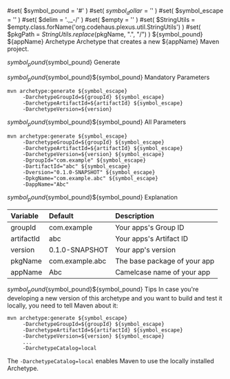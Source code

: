 #set( $symbol_pound = '#' )
#set( $symbol_dollar = '$' )
#set( $symbol_escape = '\' )
#set( $delim = '.,_-/' )
#set( $empty = '' )
#set( $StringUtils = $empty.class.forName('org.codehaus.plexus.util.StringUtils') )
#set( $pkgPath = $StringUtils.replace($pkgName, ".", "/") )
${symbol_pound} ${appName} Archetype
Archetype that creates a new ${appName} Maven project.

${symbol_pound}${symbol_pound} Generate

${symbol_pound}${symbol_pound}${symbol_pound} Mandatory Parameters
```
mvn archetype:generate ${symbol_escape}
     -DarchetypeGroupId=${groupId} ${symbol_escape}
     -DarchetypeArtifactId=${artifactId} ${symbol_escape}
     -DarchetypeVersion=${version}
```

${symbol_pound}${symbol_pound}${symbol_pound} All Parameters
```
mvn archetype:generate ${symbol_escape}
     -DarchetypeGroupId=${groupId} ${symbol_escape}
     -DarchetypeArtifactId=${artifactId} ${symbol_escape}
     -DarchetypeVersion=${version} ${symbol_escape}
     -DgroupId="com.example" ${symbol_escape}
     -DartifactId="abc" ${symbol_escape}
     -Dversion="0.1.0-SNAPSHOT" ${symbol_escape}
     -DpkgName="com.example.abc" ${symbol_escape}
     -DappName="Abc"
```

${symbol_pound}${symbol_pound}${symbol_pound} Explanation

| Variable     | Default                    | Description                  |
|:-------------|:---------------------------|:-----------------------------|
| groupId      | com.example                | Your apps's Group ID         |
| artifactId   | abc                        | Your apps's Artifact ID      |
| version      | 0.1.0-SNAPSHOT             | Your app's version           |
| pkgName      | com.example.abc            | The base package of your app |
| appName      | Abc                        | Camelcase name of your app   |

${symbol_pound}${symbol_pound}${symbol_pound} Tips
In case you're developing a new version of this archetype and you want to build and test it locally, you need to tell Maven about it:
```
mvn archetype:generate ${symbol_escape}
     -DarchetypeGroupId=${groupId} ${symbol_escape}
     -DarchetypeArtifactId=${artifactId} ${symbol_escape}
     -DarchetypeVersion=${version} ${symbol_escape}
     ...
     -DarchetypeCatalog=local
```
The `-DarchetypeCatalog=local` enables Maven to use the locally installed Archetype.
